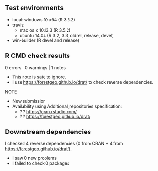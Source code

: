 ## Test environments

* local: windows 10 x64 (R 3.5.2)
* travis: 
  * mac os x 10.13.3 (R 3.5.2)
  * ubuntu 14.04 (R 3.2, 3.3, oldrel, release, devel)
* win-builder (R devel and release)

## R CMD check results

0 errors | 0 warnings | 1 notes

* This note is safe to ignore.
* I use <https://forestgeo.github.io/drat/> to check reverse dependencies.

NOTE

* New submission
* Availability using Additional_repositories specification:
  * ?   ?   https://cran.rstudio.com/        
  * ?   ?   https://forestgeo.github.io/drat/

## Downstream dependencies

I checked 4 reverse dependencies (0 from CRAN + 4 from  <https://forestgeo.github.io/drat/>).

* I saw 0 new problems
* I failed to check 0 packages

